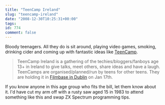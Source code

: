 ```yaml
---
title: "TeenCamp Ireland"
slug: "teencamp-ireland"
date: "2008-12-30T10:25:31+00:00"
tags:
id: 774
comment: false
---
```


Bloody teenagers. All they do is sit around, playing video games, smoking, drinking cider and coming up with fantastic ideas like [TeenCamp](http://teencampireland.com).
> TeenCamp Ireland is a gathering of the techies/bloggers/fanboys age 13+ in Ireland to give talks, meet others, share ideas and have a laugh. TeenCamps are organised/planned/run by teens for other teens.
They are holding it in [Filmbase in Dublin](http://teencampireland.com/2008/12/18/tci-update/) on Jan 17th.

If you know anyone in this age group who fits the bill, let them know about it. I'd have cut my arm off with a rusty saw aged 15 in 1983 to attend something like this and swap ZX Spectrum programming tips.
